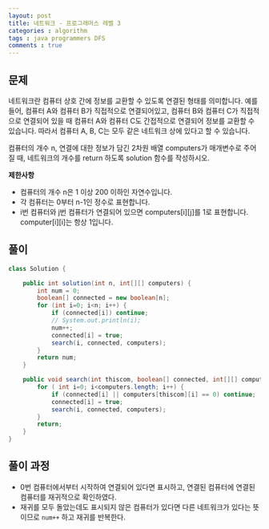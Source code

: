 ```yaml
---
layout: post
title: 네트워크 - 프로그래머스 레벨 3
categories : algorithm
tags : java programmers DFS
comments : true
---
```


## 문제
네트워크란 컴퓨터 상호 간에 정보를 교환할 수 있도록 연결된 형태를 의미합니다. 예를 들어, 컴퓨터 A와 컴퓨터 B가 직접적으로 연결되어있고, 컴퓨터 B와 컴퓨터 C가 직접적으로 연결되어 있을 때 컴퓨터 A와 컴퓨터 C도 간접적으로 연결되어 정보를 교환할 수 있습니다. 따라서 컴퓨터 A, B, C는 모두 같은 네트워크 상에 있다고 할 수 있습니다.

컴퓨터의 개수 n, 연결에 대한 정보가 담긴 2차원 배열 computers가 매개변수로 주어질 때, 네트워크의 개수를 return 하도록 solution 함수를 작성하시오.

**제한사항**
- 컴퓨터의 개수 n은 1 이상 200 이하인 자연수입니다.
- 각 컴퓨터는 0부터 n-1인 정수로 표현합니다.
- i번 컴퓨터와 j번 컴퓨터가 연결되어 있으면 computers[i][j]를 1로 표현합니다.
computer[i][i]는 항상 1입니다.

## 풀이

```java
class Solution {

    public int solution(int n, int[][] computers) {
        int num = 0;
        boolean[] connected = new boolean[n];
        for (int i=0; i<n; i++) {
            if (connected[i]) continue;
            // System.out.println(i);
            num++;
            connected[i] = true;
            search(i, connected, computers);
        }
        return num;
    }

    public void search(int thiscom, boolean[] connected, int[][] computers) {
        for ( int i=0; i<computers.length; i++) {
            if (connected[i] || computers[thiscom][i] == 0) continue;
            connected[i] = true;
            search(i, connected, computers);
        }
        return;
    }
}
```

## 풀이 과정
- 0번 컴퓨터에서부터 시작하여 연결되어 있다면 표시하고, 연결된 컴퓨터에 연결된 컴퓨터를 재귀적으로 확인하였다.
- 재귀를 모두 돌았는데도 표시되지 않은 컴퓨터가 있다면 다른 네트워크가 있다는 뜻이므로 `num++` 하고 재귀를 반복한다.

